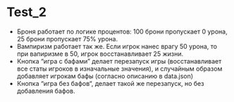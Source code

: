 # Test_2

- Броня работает по логике процентов: 100 брони пропускает 0 урона, 25 брони пропускает 75% урона.
- Вампиризм работает так же. Если игрок нанес врагу 50 урона, то при вапиризме в 50, игрок восстанавливает 25 жизни.
- Кнопка “игра с бафами” делает перезапуск игры (восстанавливает все статы игроков в изначальные значения), и случайным образом добавляет игрокам бафы (согласно описанию в data.json)
- Кнопка “игра без бафов“, делает такой же перезапуск, но без добавления бафов.
